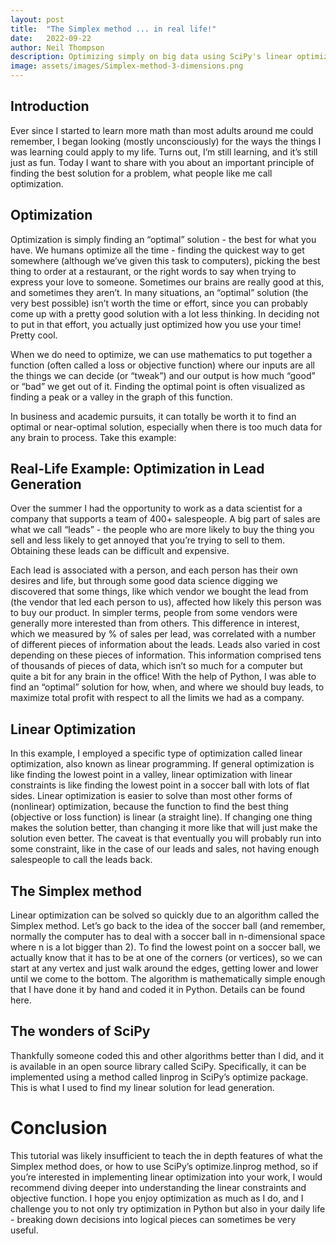 ```yaml
---
layout: post
title:  "The Simplex method ... in real life!"
date:   2022-09-22
author: Neil Thompson
description: Optimizing simply on big data using SciPy's linear optimization algorithm
image: assets/images/Simplex-method-3-dimensions.png
---
```


## Introduction
Ever since I started to learn more math than most adults around me could remember, I began looking (mostly unconsciously) for the ways the things I was learning could apply to my life. Turns out, I’m still learning, and it’s still just as fun. Today I want to share with you about an important principle of finding the best solution for a problem, what people like me call optimization.

## Optimization
Optimization is simply finding an “optimal” solution - the best for what you have. We humans optimize all the time - finding the quickest way to get somewhere (although we’ve given this task to computers), picking the best thing to order at a restaurant, or the right words to say when trying to express your love to someone. Sometimes our brains are really good at this, and sometimes they aren’t. In many situations, an “optimal” solution (the very best possible) isn’t worth the time or effort, since you can probably come up with a pretty good solution with a lot less thinking. In deciding not to put in that effort, you actually just optimized how you use your time! Pretty cool. 

When we do need to optimize, we can use mathematics to put together a function (often called a loss or objective function) where our inputs are all the things we can decide (or “tweak”) and our output is how much “good” or “bad” we get out of it. Finding the optimal point is often visualized as finding a peak or a valley in the graph of this function.

In business and academic pursuits, it can totally be worth it to find an optimal or near-optimal solution, especially when there is too much data for any brain to process. 
Take this example:

## Real-Life Example: Optimization in Lead Generation
Over the summer I had the opportunity to work as a data scientist for a company that supports a team of 400+ salespeople. A big part of sales are what we call “leads” - the people who are more likely to buy the thing you sell and less likely to get annoyed that you’re trying to sell to them. Obtaining these leads can be difficult and expensive. 

Each lead is associated with a person, and each person has their own desires and life, but through some good data science digging we discovered that some things, like which vendor we bought the lead from (the vendor that led each person to us), affected how likely this person was to buy our product. In simpler terms, people from some vendors were generally more interested than from others. This difference in interest, which we measured by % of sales per lead, was correlated with a number of different pieces of information about the leads. Leads also varied in cost depending on these pieces of information. This information comprised tens of thousands of pieces of data, which isn’t so much for a computer but quite a bit for any brain in the office! With the help of Python, I was able to find an “optimal” solution for how, when, and where we should buy leads, to maximize total profit with respect to all the limits we had as a company.

## Linear Optimization
In this example, I employed a specific type of optimization called linear optimization, also known as linear programming. If general optimization is like finding the lowest point in a valley, linear optimization with linear constraints is like finding the lowest point in a soccer ball with lots of flat sides. Linear optimization is easier to solve than most other forms of (nonlinear) optimization, because the function to find the best thing (objective or loss function) is linear (a straight line). If changing one thing makes the solution better, than changing it more like that will just make the solution even better. The caveat is that eventually you will probably run into some constraint, like in the case of our leads and sales, not having enough salespeople to call the leads back.

## The Simplex method
Linear optimization can be solved so quickly due to an algorithm called the Simplex method. Let’s go back to the idea of the soccer ball (and remember, normally the computer has to deal with a soccer ball in n-dimensional space where n is a lot bigger than 2). To find the lowest point on a soccer ball, we actually know that it has to be at one of the corners (or vertices), so we can start at any vertex and just walk around the edges, getting lower and lower until we come to the bottom. The algorithm is mathematically simple enough that I have done it by hand and coded it in Python. Details can be found here.

## The wonders of SciPy
Thankfully someone coded this and other algorithms better than I did, and it is available in an open source library called SciPy. Specifically, it can be implemented using a method called linprog in SciPy’s optimize package. This is what I used to find my linear solution for lead generation.

# Conclusion
This tutorial was likely insufficient to teach the in depth features of what the Simplex method does, or how to use SciPy’s optimize.linprog method, so if you’re interested in implementing linear optimization into your work, I would recommend diving deeper into understanding the linear constraints and objective function. I hope you enjoy optimization as much as I do, and I challenge you to not only try optimization in Python but also in your daily life - breaking down decisions into logical pieces can sometimes be very useful.

